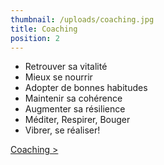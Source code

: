 ```yaml
---
thumbnail: /uploads/coaching.jpg
title: Coaching
position: 2
---
```


- Retrouver sa vitalité
- Mieux se nourrir
- Adopter de bonnes habitudes
- Maintenir sa cohérence
- Augmenter sa résilience
- Méditer, Respirer, Bouger
- Vibrer, se réaliser!

[Coaching >](/coaching)
